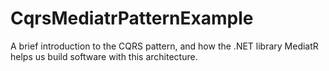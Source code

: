 # CqrsMediatrPatternExample
A brief introduction to the CQRS pattern, and how the .NET library MediatR helps us build software with this architecture.
